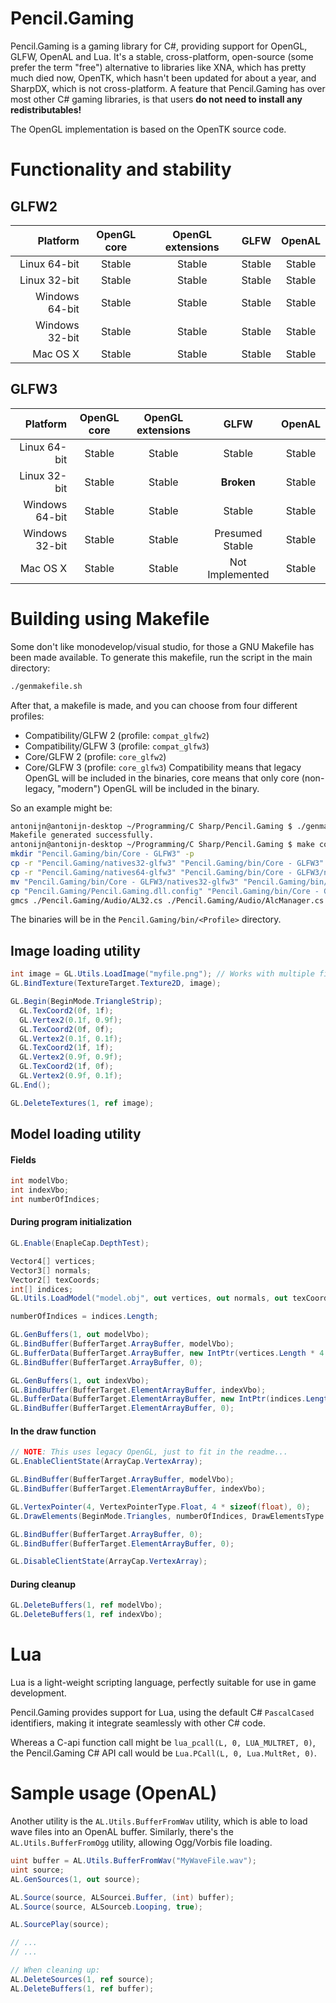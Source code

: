 Pencil.Gaming
=============
Pencil.Gaming is a gaming library for C#, providing support for OpenGL, GLFW, OpenAL and Lua. It's a stable, cross-platform, open-source (some prefer the term "free") alternative to libraries like XNA, which has pretty much died now, OpenTK, which hasn't been updated for about a year, and SharpDX, which is not cross-platform. A feature that Pencil.Gaming has over most other C# gaming libraries, is that users **do not need to install any redistributables!** 

The OpenGL implementation is based on the OpenTK source code.

Functionality and stability
===========================
GLFW2
-----
| Platform       | OpenGL core     | OpenGL extensions | GLFW            | OpenAL    |
| --------------:|:---------------:|:-----------------:|:---------------:|:---------:|
| Linux 64-bit   | Stable          | Stable            | Stable          | Stable    |
| Linux 32-bit   | Stable          | Stable            | Stable          | Stable    |
| Windows 64-bit | Stable          | Stable            | Stable          | Stable    |
| Windows 32-bit | Stable          | Stable            | Stable          | Stable    |
| Mac OS X       | Stable          | Stable            | Stable          | Stable    |

GLFW3
-----
| Platform       | OpenGL core     | OpenGL extensions | GLFW            | OpenAL    |
| --------------:|:---------------:|:-----------------:|:---------------:|:---------:|
| Linux 64-bit   | Stable          | Stable            | Stable          | Stable    |
| Linux 32-bit   | Stable          | Stable            | **Broken**      | Stable    |
| Windows 64-bit | Stable          | Stable            | Stable          | Stable    |
| Windows 32-bit | Stable          | Stable            | Presumed Stable | Stable    |
| Mac OS X       | Stable          | Stable            | Not Implemented | Stable    |

Building using Makefile
=======================
Some don't like monodevelop/visual studio, for those a GNU Makefile has been made available. To generate this makefile, run the script in the main directory:
```Bash
./genmakefile.sh
```
After that, a makefile is made, and you can choose from four different profiles:
- Compatibility/GLFW 2 (profile: `compat_glfw2`)
- Compatibility/GLFW 3 (profile: `compat_glfw3`)
- Core/GLFW 2 (profile: `core_glfw2`)
- Core/GLFW 3 (profile: `core_glfw3`)
Compatibility means that legacy OpenGL will be included in the binaries, core means that only core (non-legacy, "modern") OpenGL will be included in the binary.

So an example might be:
```Bash
antonijn@antonijn-desktop ~/Programming/C Sharp/Pencil.Gaming $ ./genmakefile.sh
Makefile generated successfully.
antonijn@antonijn-desktop ~/Programming/C Sharp/Pencil.Gaming $ make core_glfw3
mkdir "Pencil.Gaming/bin/Core - GLFW3" -p
cp -r "Pencil.Gaming/natives32-glfw3" "Pencil.Gaming/bin/Core - GLFW3"
cp -r "Pencil.Gaming/natives64-glfw3" "Pencil.Gaming/bin/Core - GLFW3/natives64"
mv "Pencil.Gaming/bin/Core - GLFW3/natives32-glfw3" "Pencil.Gaming/bin/Core - GLFW3/natives32"
cp "Pencil.Gaming/Pencil.Gaming.dll.config" "Pencil.Gaming/bin/Core - GLFW3/Pencil.Gaming.dll.config"
gmcs ./Pencil.Gaming/Audio/AL32.cs ./Pencil.Gaming/Audio/AlcManager.cs ./Pencil.Gaming/Audio/AL.cs ./Pencil.Gaming/Audio/ALUtils.cs ./Pencil.Gaming/Audio/ALEnums.cs ./Pencil.Gaming/Audio/ALDelegates.cs ./Pencil.Gaming/Audio/Alc32.cs ./Pencil.Gaming/Audio/Alc64.cs ./Pencil.Gaming/Audio/Sound.cs ./Pencil.Gaming/Audio/Listener.cs ./Pencil.Gaming/Audio/AL64.cs ./Pencil.Gaming/Graphics/GL.cs ./Pencil.Gaming/Graphics/GLCore.cs ./Pencil.Gaming/Graphics/GLUtils.cs ./Pencil.Gaming/Graphics/GlEnums.cs ./Pencil.Gaming/Graphics/GLDelegates.cs ./Pencil.Gaming/Graphics/AssetLoadException.cs ./Pencil.Gaming/Graphics/GLLoadException.cs ./Pencil.Gaming/Graphics/GLHelper.cs ./Pencil.Gaming/Graphics/Color4.cs ./Pencil.Gaming/AssemblyInfo.cs ./Pencil.Gaming/Glfw/Glfw2.cs ./Pencil.Gaming/Glfw/Glfw3DelegateTypes.cs ./Pencil.Gaming/Glfw/Glfw3Structs.cs ./Pencil.Gaming/Glfw/Glfw3MouseState.cs ./Pencil.Gaming/Glfw/Glfw2KeyboardState.cs ./Pencil.Gaming/Glfw/Glfw3_64.cs ./Pencil.Gaming/Glfw/Glfw2Delegates.cs ./Pencil.Gaming/Glfw/Glfw2_64.cs ./Pencil.Gaming/Glfw/Glfw3KeyboardState.cs ./Pencil.Gaming/Glfw/Glfw3Delegates.cs ./Pencil.Gaming/Glfw/Glfw3_32.cs ./Pencil.Gaming/Glfw/Glfw3.cs ./Pencil.Gaming/Glfw/Glfw2DelegateTypes.cs ./Pencil.Gaming/Glfw/Glfw2Enum.cs ./Pencil.Gaming/Glfw/Glfw2MouseState.cs ./Pencil.Gaming/Glfw/Glfw3Enum.cs ./Pencil.Gaming/Glfw/Glfw2Structs.cs ./Pencil.Gaming/Glfw/Glfw2_32.cs ./Pencil.Gaming/Math/Vector4.cs ./Pencil.Gaming/Math/Vector2.cs ./Pencil.Gaming/Math/Quaternion.cs ./Pencil.Gaming/Math/MathHelper.cs ./Pencil.Gaming/Math/Rectanglei.cs ./Pencil.Gaming/Math/Matrix.cs ./Pencil.Gaming/Math/Vector3.cs ./Pencil.Gaming/Math/Vector2i.cs ./Pencil.Gaming/Math/Rectangle.cs ./Pencil.Gaming/Math/Vector3i.cs ./Pencil.Gaming/Math/Vector4i.cs ./Pencil.Gaming/Applets/AppletRequest.cs ./Pencil.Gaming/Applets/Browsers.cs ./Pencil.Gaming/Applets/PApplet.cs ./Pencil.Gaming/Applets/SupportedBrowsersAttribute.cs ./Pencil.Gaming/AutoGeneratedAttribute.cs ./Pencil.Gaming/Scripting/Lua32.cs ./Pencil.Gaming/Scripting/LuaDelegates.cs ./Pencil.Gaming/Scripting/Lua64.cs ./Pencil.Gaming/Scripting/LuaL64.cs ./Pencil.Gaming/Scripting/LuaLMacroFunctions.cs ./Pencil.Gaming/Scripting/LuaL32.cs ./Pencil.Gaming/Scripting/Lua.cs ./Pencil.Gaming/Scripting/LuaEnums.cs ./Pencil.Gaming/Scripting/LuaStructs.cs ./Pencil.Gaming/Scripting/LuaMacroFunctions.cs ./Pencil.Gaming/Scripting/LuaL.cs ./Pencil.Gaming/Scripting/LuaDelegateTypes.cs ./Pencil.Gaming/Scripting/LuaLDelegates.cs  -out:"Pencil.Gaming/bin/Core - GLFW3/Pencil.Gaming.exe" -define:USE_GL_CORE\;USE_GLFW3 -r:System.Drawing -r:System.Core -r:Pencil.Gaming/NVorbis.dll -optimize+ -debug- -target:library -platform:anycpu -unsafe+
```

The binaries will be in the `Pencil.Gaming/bin/<Profile>` directory.

Image loading utility
---------------------
```C#
int image = GL.Utils.LoadImage("myfile.png"); // Works with multiple file formats
GL.BindTexture(TextureTarget.Texture2D, image);

GL.Begin(BeginMode.TriangleStrip);
  GL.TexCoord2(0f, 1f);
  GL.Vertex2(0.1f, 0.9f);
  GL.TexCoord2(0f, 0f);
  GL.Vertex2(0.1f, 0.1f);
  GL.TexCoord2(1f, 1f);
  GL.Vertex2(0.9f, 0.9f);
  GL.TexCoord2(1f, 0f);
  GL.Vertex2(0.9f, 0.1f);
GL.End();

GL.DeleteTextures(1, ref image);
```

Model loading utility
----------------------

#### Fields
```C#
int modelVbo;
int indexVbo;
int numberOfIndices;
```

#### During program initialization
```C#
GL.Enable(EnapleCap.DepthTest);

Vector4[] vertices;
Vector3[] normals;
Vector2[] texCoords;
int[] indices;
GL.Utils.LoadModel("model.obj", out vertices, out normals, out texCoords, out indices, false);

numberOfIndices = indices.Length;

GL.GenBuffers(1, out modelVbo);
GL.BindBuffer(BufferTarget.ArrayBuffer, modelVbo);
GL.BufferData(BufferTarget.ArrayBuffer, new IntPtr(vertices.Length * 4 * sizeof(float)), vertices, BufferUsageHint.StaticDraw);
GL.BindBuffer(BufferTarget.ArrayBuffer, 0);

GL.GenBuffers(1, out indexVbo);
GL.BindBuffer(BufferTarget.ElementArrayBuffer, indexVbo);
GL.BufferData(BufferTarget.ElementArrayBuffer, new IntPtr(indices.Length * sizeof(int)), indices, BufferUsageHint.StaticDraw);
GL.BindBuffer(BufferTarget.ElementArrayBuffer, 0);
```

#### In the draw function
```C#
// NOTE: This uses legacy OpenGL, just to fit in the readme...
GL.EnableClientState(ArrayCap.VertexArray);

GL.BindBuffer(BufferTarget.ArrayBuffer, modelVbo);
GL.BindBuffer(BufferTarget.ElementArrayBuffer, indexVbo);

GL.VertexPointer(4, VertexPointerType.Float, 4 * sizeof(float), 0);
GL.DrawElements(BeginMode.Triangles, numberOfIndices, DrawElementsType.UnsignedInt, 0);

GL.BindBuffer(BufferTarget.ArrayBuffer, 0);
GL.BindBuffer(BufferTarget.ElementArrayBuffer, 0);

GL.DisableClientState(ArrayCap.VertexArray);
```

#### During cleanup
```C#
GL.DeleteBuffers(1, ref modelVbo);
GL.DeleteBuffers(1, ref indexVbo);
```

Lua
===
Lua is a light-weight scripting language, perfectly suitable for use in game development.

Pencil.Gaming provides support for Lua, using the default C# `PascalCased` identifiers, making it integrate seamlessly with other C# code.

Whereas a C-api function call might be `lua_pcall(L, 0, LUA_MULTRET, 0)`, the Pencil.Gaming C# API call would be `Lua.PCall(L, 0, Lua.MultRet, 0)`.

Sample usage (OpenAL)
=====================
Another utility is the `AL.Utils.BufferFromWav` utility, which is able to load wave files into an OpenAL buffer. Similarly, there's the `AL.Utils.BufferFromOgg` utility, allowing Ogg/Vorbis file loading.

```C#
uint buffer = AL.Utils.BufferFromWav("MyWaveFile.wav");
uint source;
AL.GenSources(1, out source);

AL.Source(source, ALSourcei.Buffer, (int) buffer);
AL.Source(source, ALSourceb.Looping, true);

AL.SourcePlay(source);

// ...
// ...

// When cleaning up:
AL.DeleteSources(1, ref source);
AL.DeleteBuffers(1, ref buffer);
```
